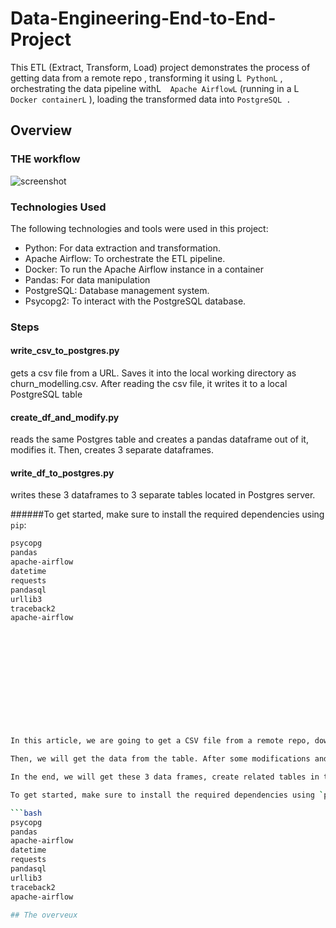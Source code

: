 # Data-Engineering-End-to-End-Project
This ETL (Extract, Transform, Load) project demonstrates the process of getting data from a remote repo , transforming it using L``` PythonL``` , orchestrating the data pipeline withL```  Apache AirflowL```  (running in a L``` Docker containerL``` ), loading the transformed data into  ```PostgreSQL .``` 
## Overview
### THE workflow
![screenshot]()

### Technologies Used
The following technologies and tools were used in this project:

-  Python: For data extraction and transformation.
-   Apache Airflow:  To orchestrate the ETL pipeline.
-   Docker: To run the Apache Airflow instance in a container
-  Pandas: For data manipulation
-  PostgreSQL: Database management system.
-   Psycopg2: To interact with the PostgreSQL database.

### Steps
#### write_csv_to_postgres.py
gets a csv file from a URL. Saves it into the local working directory as churn_modelling.csv. After reading the csv file, it writes it to a local PostgreSQL table

#### create_df_and_modify.py 
reads the same Postgres table and creates a pandas dataframe out of it, modifies it. Then, creates 3 separate dataframes.

#### write_df_to_postgres.py 
writes these 3 dataframes to 3 separate tables located in Postgres server.


######To get started, make sure to install the required dependencies using `pip`:

```bash
psycopg
pandas
apache-airflow
datetime
requests
pandasql
urllib3
traceback2
apache-airflow













In this article, we are going to get a CSV file from a remote repo, download it to the local working directory, create a local ```PostgreSQL``` table, and write this``` CSV ```data to the PostgreSQL table with ``` write_csv_to_postgres.py ```script.

Then, we will get the data from the table. After some modifications and ```pandas ``` practices, we will create 3 separate data frames with the ```create_df_and_modify.py script.```

In the end, we will get these 3 data frames, create related tables in the PostgreSQL database, and insert the data frames into these tables with ```write_df_to_postgres.py ```

To get started, make sure to install the required dependencies using `pip`:

```bash
psycopg
pandas
apache-airflow
datetime
requests
pandasql
urllib3
traceback2
apache-airflow

## The overveux

